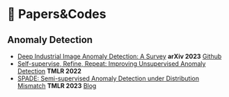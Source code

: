 :paperclip: Papers&Codes
==


## Anomaly Detection
* [Deep Industrial Image Anomaly Detection: A Survey](https://arxiv.org/abs/2301.11514) **arXiv 2023** [Github](https://github.com/M-3LAB/awesome-industrial-anomaly-detection)
* [Self-supervise, Refine, Repeat: Improving Unsupervised Anomaly Detection](https://openreview.net/pdf?id=b3v1UrtF6G) **TMLR 2022**
* [SPADE: Semi-supervised Anomaly Detection under Distribution Mismatch](https://openreview.net/pdf?id=JwDpZSv3yz) **TMLR 2023** [Blog](https://ai.googleblog.com/2023/02/unsupervised-and-semi-supervised.html?fbclid=IwAR2RD621FIFHx7UWA2rjHhbV3_fa90URHz2MX0CTdaBWrFUbfjo_dE62IQg&m=1)
